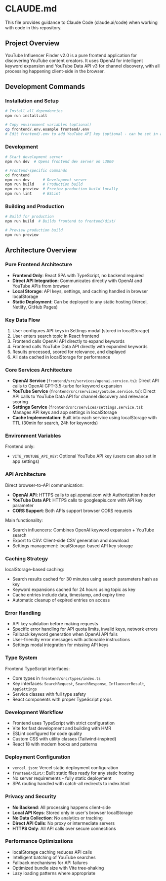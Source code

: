 # CLAUDE.md

This file provides guidance to Claude Code (claude.ai/code) when working with code in this repository.

## Project Overview

YouTube Influencer Finder v2.0 is a pure frontend application for discovering YouTube content creators. It uses OpenAI for intelligent keyword expansion and YouTube Data API v3 for channel discovery, with all processing happening client-side in the browser.

## Development Commands

### Installation and Setup
```bash
# Install all dependencies
npm run install:all

# Copy environment variables (optional)
cp frontend/.env.example frontend/.env
# Edit frontend/.env to add YouTube API key (optional - can be set in app)
```

### Development
```bash
# Start development server
npm run dev  # Opens frontend dev server on :3000

# Frontend-specific commands
cd frontend
npm run dev      # Development server
npm run build    # Production build
npm run preview  # Preview production build locally
npm run lint     # ESLint
```

### Building and Production
```bash
# Build for production
npm run build  # Builds frontend to frontend/dist/

# Preview production build
npm run preview
```

## Architecture Overview

### Pure Frontend Architecture
- **Frontend Only**: React SPA with TypeScript, no backend required
- **Direct API Integration**: Communicates directly with OpenAI and YouTube APIs from browser
- **Local Storage**: API keys, settings, and caching handled in browser localStorage
- **Static Deployment**: Can be deployed to any static hosting (Vercel, Netlify, GitHub Pages)

### Key Data Flow
1. User configures API keys in Settings modal (stored in localStorage)
2. User enters search topic in React frontend
3. Frontend calls OpenAI API directly to expand keywords
4. Frontend calls YouTube Data API directly with expanded keywords
5. Results processed, scored for relevance, and displayed
6. All data cached in localStorage for performance

### Core Services Architecture
- **OpenAI Service** (`frontend/src/services/openai.service.ts`): Direct API calls to OpenAI GPT-3.5-turbo for keyword expansion
- **YouTube Service** (`frontend/src/services/youtube.service.ts`): Direct API calls to YouTube Data API for channel discovery and relevance scoring
- **Settings Service** (`frontend/src/services/settings.service.ts`): Manages API keys and app settings in localStorage
- **Cache Implementation**: Built into each service using localStorage with TTL (30min for search, 24h for keywords)

### Environment Variables
Frontend only:
- `VITE_YOUTUBE_API_KEY`: Optional YouTube API key (users can also set in app settings)

### API Architecture
Direct browser-to-API communication:
- **OpenAI API**: HTTPS calls to api.openai.com with Authorization header
- **YouTube Data API**: HTTPS calls to googleapis.com with API key parameter
- **CORS Support**: Both APIs support browser CORS requests

Main functionality:
- Search influencers: Combines OpenAI keyword expansion + YouTube search
- Export to CSV: Client-side CSV generation and download
- Settings management: localStorage-based API key storage

### Caching Strategy
localStorage-based caching:
- Search results cached for 30 minutes using search parameters hash as key
- Keyword expansions cached for 24 hours using topic as key
- Cache entries include data, timestamp, and expiry time
- Automatic cleanup of expired entries on access

### Error Handling
- API key validation before making requests
- Specific error handling for API quota limits, invalid keys, network errors
- Fallback keyword generation when OpenAI API fails
- User-friendly error messages with actionable instructions
- Settings modal integration for missing API keys

### Type System
Frontend TypeScript interfaces:
- Core types in `frontend/src/types/index.ts`
- Key interfaces: `SearchRequest`, `SearchResponse`, `InfluencerResult`, `AppSettings`
- Service classes with full type safety
- React components with proper TypeScript props

### Development Workflow
- Frontend uses TypeScript with strict configuration
- Vite for fast development and building with HMR
- ESLint configured for code quality
- Custom CSS with utility classes (Tailwind-inspired)
- React 18 with modern hooks and patterns

### Deployment Configuration
- `vercel.json`: Vercel static deployment configuration
- `frontend/dist/`: Built static files ready for any static hosting
- No server requirements - fully static deployment
- SPA routing handled with catch-all redirects to index.html

### Privacy and Security
- **No Backend**: All processing happens client-side
- **Local API Keys**: Stored only in user's browser localStorage
- **No Data Collection**: No analytics or tracking
- **Direct API Calls**: No proxy or intermediate servers
- **HTTPS Only**: All API calls over secure connections

### Performance Optimizations
- localStorage caching reduces API calls
- Intelligent batching of YouTube searches
- Fallback mechanisms for API failures
- Optimized bundle size with Vite tree-shaking
- Lazy loading patterns where appropriate